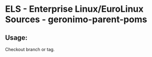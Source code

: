 # ELS - Enterprise Linux/EuroLinux Sources - geronimo-parent-poms
 
## Usage:
  Checkout branch or tag.
